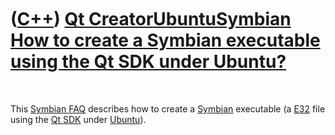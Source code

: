 



 

 

 

 

 

([C++](Cpp.md)) [Qt Creator](CppQtCreator.md)[Ubuntu](CppUbuntu.md)[Symbian](CppSymbian.md) [How to create a Symbian executable using the Qt SDK under Ubuntu?](CppCreateSymbianExecutableQtSdkUbuntu.md)
==============================================================================================================================================================================================================

 

This [Symbian FAQ](CppSymbianFaq.md) describes how to create a
[Symbian](CppSymbian.md) executable (a [E32](CppE32.md) file using the
[Qt SDK](CppQtSdk.md) under [Ubuntu](CppUbuntu.md)).

 

 

 

 

 





 



